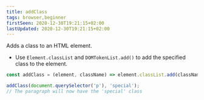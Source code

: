```yaml
---
title: addClass
tags: browser,beginner
firstSeen: 2020-12-30T19:21:15+02:00
lastUpdated: 2020-12-30T19:21:15+02:00
---
```


Adds a class to an HTML element.

- Use `Element.classList` and `DOMTokenList.add()` to add the specified class to the element.

```js
const addClass = (element, className) => element.classList.add(className);
```

```js
addClass(document.querySelector('p'), 'special');
// The paragraph will now have the 'special' class
```
